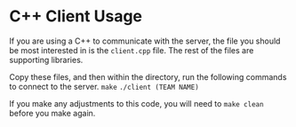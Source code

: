 # C++ Client Usage

If you are using a C++ to communicate with the server, the file you should be most interested in is the `client.cpp` file. The rest of the files are supporting libraries.

Copy these files, and then within the directory, run the following commands to connect to the server.
`make`
`./client (TEAM NAME)` 

If you make any adjustments to this code, you will need to `make clean` before you make again.
